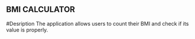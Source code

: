 ## BMI CALCULATOR

#Desription 
The application allows users to count their BMI and check if its value is properly.
